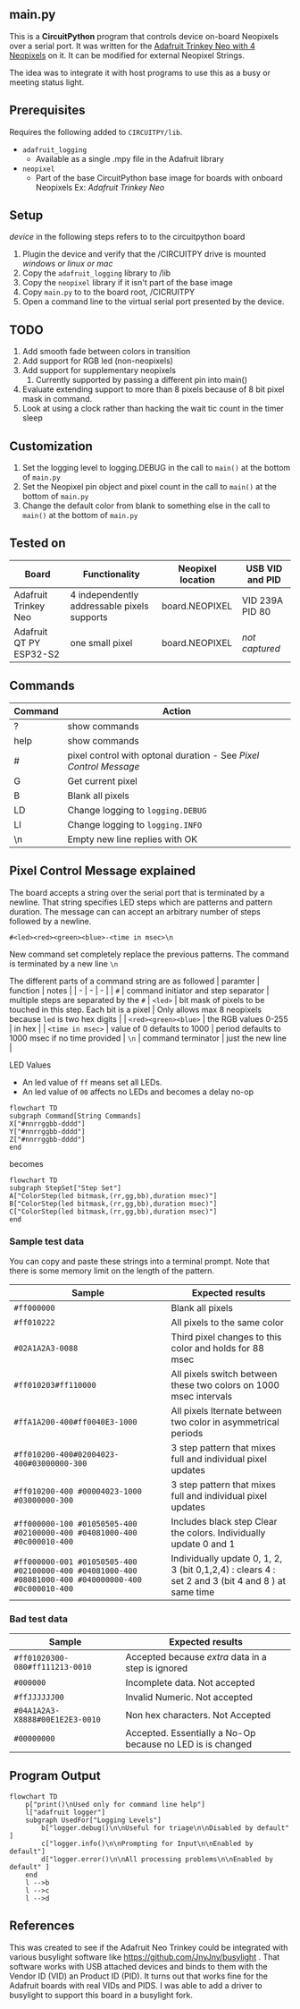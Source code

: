 ## main.py
This is a **CircuitPython** program that controls device on-board Neopixels over a serial port.  It was written for the [Adafruit Trinkey Neo with 4 Neopixels](https://www.adafruit.com/product/4870) on it. It can be modified for external Neopixel Strings.

The idea was to integrate it with host programs to use this as a busy or meeting status light.

## Prerequisites
Requires the following added to `CIRCUITPY/lib`.
* `adafruit_logging`
    * Available as a single .mpy file in the Adafruit library
* `neopixel`
    * Part of the base CircuitPython base image for boards with onboard Neopixels Ex: _Adafruit Trinkey Neo_

## Setup
_device_ in the following steps refers to to the circuitpython board

1. Plugin the device and verify that the /CIRCUITPY drive is mounted _windows or linux or mac_
1. Copy the `adafruit_logging` library to /lib
1. Copy the `neopixel` library if it isn't part of the base image
1. Copy `main.py` to to the board root, /CICRUITPY
1. Open a command line to the virtual serial port presented by the device.

## TODO
1. Add smooth fade between colors in transition
1. Add support for RGB led (non-neopixels)
1. Add support for supplementary neopixels
    1. Currently supported by passing a different pin into main()
1. Evaluate extending support to more than 8 pixels because of 8 bit pixel mask in command.
1. Look at using a clock rather than hacking the wait tic count in the timer sleep

## Customization
1. Set the logging level to logging.DEBUG in the call to `main()` at the bottom of `main.py`
1. Set the Neopixel pin object and pixel count in the call to `main()` at the bottom of `main.py`
1. Change the default color from blank to something else in the call to `main()` at the bottom of `main.py`

## Tested on
| Board | Functionality | Neopixel location |  USB VID and PID |
| - | - | - | - |
| Adafruit Trinkey Neo | 4 independently addressable pixels supports | board.NEOPIXEL | VID 239A  PID 80  |
| Adafruit QT PY ESP32-S2 | one small pixel | board.NEOPIXEL | _not captured_ |

## Commands
| Command | Action |
| - | - |
| ?    | show commands |
| help | show commands |
| #    | pixel control with optonal duration - See _Pixel Control Message_ |
| G    | Get current pixel |
| B    | Blank all pixels |
| LD   | Change logging to `logging.DEBUG` |
| LI   | Change logging to `logging.INFO` |
| \n   | Empty new line replies with OK


## Pixel Control Message explained
The board accepts a string over the serial port that is terminated by a newline. That string specifies LED steps which are patterns and pattern duration. The message can can accept an arbitrary number of steps followed by a newline.

`#<led><red><green><blue>-<time in msec>\n`

New command set completely replace the previous patterns. The command is terminated by a new line `\n`

The different parts of a command string are as followed
| paramter | function | notes |
| - | - | - |
| `#` | command initiator and step separator | multiple steps are separated by the `#`
| `<led>` | bit mask of pixels to be touched in this step. Each bit is a pixel | Only allows max 8 neopixels because `led` is two hex digits |
| `<red><green><blue>` | the RGB values 0-255 | in hex |
| `<time in msec>` | value of 0 defaults to 1000 |  period defaults to 1000 msec if no time provided
| `\n` | command terminator | just the new line |

LED Values
* An led value of `ff` means set all LEDs.
* An led value of `00` affects no LEDs and becomes a delay no-op

```mermaid
flowchart TD
subgraph Command[String Commands]
X["#nnrrggbb-dddd"]
Y["#nnrrggbb-dddd"]
Z["#nnrrggbb-dddd"]
end
```
becomes
```mermaid
flowchart TD
subgraph StepSet["Step Set"]
A["ColorStep(led bitmask,(rr,gg,bb),duration msec)"]
B["ColorStep(led bitmask,(rr,gg,bb),duration msec)"]
C["ColorStep(led bitmask,(rr,gg,bb),duration msec)"]
end
```

### Sample test data
You can copy and paste these strings into a terminal prompt.
Note that there is some memory limit on the length of the pattern.

| Sample | Expected results |
| - | - |
| `#ff000000`                                  | Blank all pixels |
| `#ff010222`                                  | All pixels to the same color |
| `#02A1A2A3-0088`                             | Third pixel changes to this color and holds for 88 msec |
| `#ff010203#ff110000`                         | All pixels switch between these two colors on 1000 msec intervals
| `#ffA1A200-400#ff0040E3-1000`                | All pixels lternate between two color in asymmetrical periods |
| `#ff010200-400#02004023-400#03000000-300`    | 3 step pattern that mixes full and individual pixel updates |
| `#ff010200-400 #00004023-1000 #03000000-300` | 3 step pattern that mixes full and individual pixel updates |
| `#ff000000-100 #01050505-400 #02100000-400 #04081000-400 #0c000010-400` | Includes black step Clear the colors. Individually update 0 and 1 | set 2 and 3 (bit 4 and 8 ) at same time |
| `#ff000000-001 #01050505-400 #02100000-400 #04081000-400 #08081000-400 #040000000-400 #0c000010-400` | Individually update 0, 1, 2, 3 (bit 0,1,2,4) : clears 4 : set 2 and 3 (bit 4 and 8 ) at same time |

### Bad test data
| Sample | Expected results |
| - | - |
| `#ff01020300-080#ff111213-0010` | Accepted because _extra_ data in a step is ignored |
| `#000000`                       | Incomplete data. Not accepted |
| `#ffJJJJJJ00`                   | Invalid Numeric. Not accepted |
| `#04A1A2A3-X8888#00E1E2E3-0010` | Non hex characters. Not Accepted |
| `#00000000`                     | Accepted. Essentially a No-Op because no LED is is changed |

## Program Output
```mermaid
flowchart TD
    p["print()\nUsed only for command line help"]
    l["adafruit logger"]
    subgraph UsedFor["Logging Levels"]
        b["logger.debug()\n\nUseful for triage\n\nDisabled by default" ]
        c["logger.info()\n\nPrompting for Input\n\nEnabled by default"]
        d["logger.error()\n\nAll processing problems\n\nEnabled by default" ]
    end
    l -->b
    l -->c
    l -->d
```
## References

This was created to see if the Adafruit Neo Trinkey could be integrated with various busylight software like https://github.com/JnyJny/busylight . That software works with USB attached devices and binds to them with the Vendor ID (VID) an Product ID (PID). It turns out that works fine for the Adafruit boards with real VIDs and PIDS. I was able to add a driver to busylight to support this board in a busylight fork.
